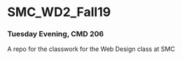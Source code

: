 # SMC_WD2_Fall19
### Tuesday Evening, CMD 206
A repo for the classwork for the Web Design class at SMC
